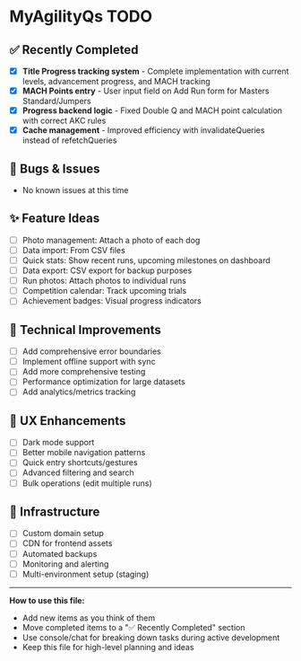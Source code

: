 # MyAgilityQs TODO

## ✅ Recently Completed
- [x] **Title Progress tracking system** - Complete implementation with current levels, advancement progress, and MACH tracking
- [x] **MACH Points entry** - User input field on Add Run form for Masters Standard/Jumpers
- [x] **Progress backend logic** - Fixed Double Q and MACH point calculation with correct AKC rules
- [x] **Cache management** - Improved efficiency with invalidateQueries instead of refetchQueries

## 🐛 Bugs & Issues
- No known issues at this time

## ✨ Feature Ideas
- [ ] Photo management: Attach a photo of each dog
- [ ] Data import: From CSV files
- [ ] Quick stats: Show recent runs, upcoming milestones on dashboard  
- [ ] Data export: CSV export for backup purposes
- [ ] Run photos: Attach photos to individual runs
- [ ] Competition calendar: Track upcoming trials
- [ ] Achievement badges: Visual progress indicators

## 🔧 Technical Improvements
- [ ] Add comprehensive error boundaries
- [ ] Implement offline support with sync
- [ ] Add more comprehensive testing
- [ ] Performance optimization for large datasets
- [ ] Add analytics/metrics tracking

## 📱 UX Enhancements
- [ ] Dark mode support
- [ ] Better mobile navigation patterns
- [ ] Quick entry shortcuts/gestures
- [ ] Advanced filtering and search
- [ ] Bulk operations (edit multiple runs)

## 🚀 Infrastructure
- [ ] Custom domain setup
- [ ] CDN for frontend assets
- [ ] Automated backups
- [ ] Monitoring and alerting
- [ ] Multi-environment setup (staging)

---

**How to use this file:**
- Add new items as you think of them
- Move completed items to a "✅ Recently Completed" section
- Use console/chat for breaking down tasks during active development
- Keep this file for high-level planning and ideas